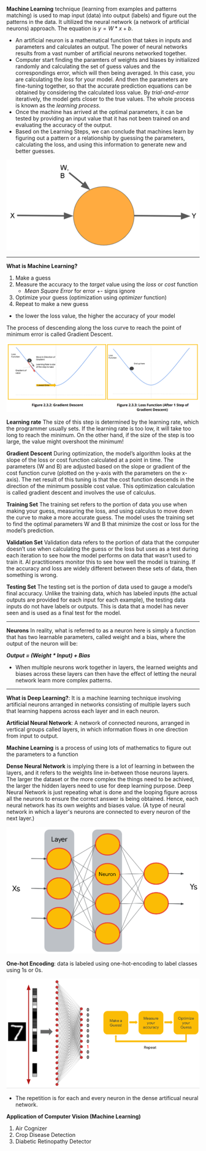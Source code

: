 **Machine Learning** technique (learning from examples and patterns matching) is used to map input (data) into output (labels) and figure out the patterns in the data. It ultilized the neural network (a network of artificial neurons) approach. The equation is $y=W*x + b$. 
- An artificial neuron is a mathematical function that takes in inputs and parameters and calculates an output. The power of neural networks results from a vast number of artificial neurons networked together.
- Computer start finding the paramters of weights and biases by initialized randomly and calculating the set of guess values and the correspondings error, which will then being averaged. In this case, you are calculating the *loss* for your model. And then the parameters are fine-tuning together, so that the accurate prediction equations can be obtained by considering the calculated loss value. By *trial-and-error* iteratively, the model gets closer to the true values. The whole process is known as the *learning process*. 
- Once the machine has arrived at the optimal parameters, it can be tested by providing an input value that it has not been trained on and evaluating the accuracy of the output.
- Based on the Learning Steps, we can conclude that machines learn by figuring out a pattern or a relationship by guessing the parameters, calculating the loss, and using this information to generate new and better guesses. 

<img src="Single Artificial Neurons.png" alt="Artificial Neuron" />

---
**What is Machine Learning?**
1. Make a guess
2. Measure the accuracy to the *target* value using the *loss* or *cost* function
    - *Mean Square Error* for error +- signs ignore
3. Optimize your guess (optimization using *optimizer* function)
4. Repeat to make a new guess
- the lower the loss value, the higher the accuracy of your model

The process of descending along the loss curve to reach the point of minimum error is called Gradient Descent.

<img src="Gradient Descend.png" alt="Gradient Descent" />

**Learning rate**
The size of this step is determined by the learning rate, which the programmer usually sets. If the learning rate is too low, it will take too long to reach the minimum. On the other hand, if the size of the step is too large, the value might overshoot the minimum!

**Gradient Descent**
During optimization, the model’s algorithm looks at the slope of the loss or cost function calculated at a point in time. The parameters (W and B) are adjusted based on the slope or gradient of the cost function curve (plotted on the y-axis with the parameters on the x-axis). The net result of this tuning is that the cost function descends in the direction of the minimum possible cost value. This optimization calculation is called gradient descent and involves the use of calculus.

**Training Set**
The training set refers to the portion of data you use when making your guess, measuring the loss, and using calculus to move down the curve to make a more accurate guess. The model uses the training set to find the optimal parameters W and B that minimize the cost or loss for the model’s prediction.

**Validation Set**
Validation data refers to the portion of data that the computer doesn’t use when calculating the guess or the loss but uses as a test during each iteration to see how the model performs on data that wasn’t used to train it. AI practitioners monitor this to see how well the model is training. If the accuracy and loss are widely different between these sets of data, then something is wrong.

**Testing Set**
The testing set is the portion of data used to gauge a model’s final accuracy. Unlike the training data, which has labeled inputs (the actual outputs are provided for each input for each example), the testing data inputs do not have labels or outputs. This is data that a model has never seen and is used as a final test for the model.

---
**Neurons**
In reality, what is referred to as a neuron here is simply a function that has two learnable parameters, called weight and a bias, where the output of the neuron will be:

***Output = (Weight * Input) + Bias***

- When multiple neurons work together in layers, the learned weights and biases across these layers can then have the effect of letting the neural network learn more complex patterns.

---
**What is Deep Learning?**: It is a machine learning technique involving artificial neurons arranged in networks consisting of multiple layers such that learning happens across each layer and in each neuron.

**Artificial Neural Network**: A network of connected neurons, arranged in vertical groups called layers, in which information flows in one direction from input to output.

**Machine Learning** is a process of using lots of mathematics to figure out the parameters to a function

**Dense Neural Network** is implying there is a lot of learning in between the layers, and it refers to the weights line in-between those neurons layers. The larger the dataset or the more complex the things need to be achived, the larger the hidden layers need to use for deep learning purpose. Deep Neural Network is just repeating what is done and the looping figure across all the neurons to ensure the correct answer is being obtained. Hence, each neural network has its own weights and biases value. (A type of neural network in which a layer's neurons are connected to every neuron of the next layer.)

<img src="Artificial Neural Netwrok.png" alt="Dense Network" />

**One-hot Encoding**: data is labeled using one-hot-encoding to label classes using 1s or 0s. 

<img src="Dense Neural Network.png" alt="Dense Artificual Neural Network" />

- The repetition is for each and every neuron in the dense artificual neural network. 

**Application of Computer Vision (Machine Learning)**
1. Air Cognizer
2. Crop Disease Detection
3. Diabetic Retinopathy Detector